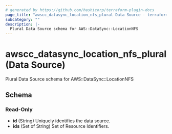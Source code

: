 ```yaml
---
# generated by https://github.com/hashicorp/terraform-plugin-docs
page_title: "awscc_datasync_location_nfs_plural Data Source - terraform-provider-awscc"
subcategory: ""
description: |-
  Plural Data Source schema for AWS::DataSync::LocationNFS
---
```


# awscc_datasync_location_nfs_plural (Data Source)

Plural Data Source schema for AWS::DataSync::LocationNFS



<!-- schema generated by tfplugindocs -->
## Schema

### Read-Only

- **id** (String) Uniquely identifies the data source.
- **ids** (Set of String) Set of Resource Identifiers.


